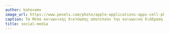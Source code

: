 ```yaml
---
author: katevamv
image_url: https://www.pexels.com/photo/apple-applications-apps-cell-phone-607812/
caption: Τα Μέσα κοινωνικής δικτύωσης αποτελούν την κοινωνική διάδραση μεταξύ ανθρώπων που δημιουργούν, μοιράζονται ή ανταλλάσουν πληροφορίες και ιδέες μέσα σε εικονικές κοινότητες και δίκτυα.
title: social-media
---
```

